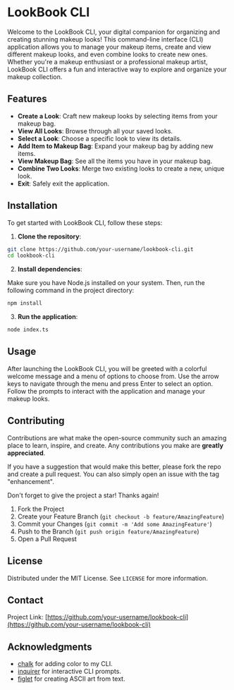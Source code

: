 # LookBook CLI

Welcome to the LookBook CLI, your digital companion for organizing and creating stunning makeup looks! This command-line interface (CLI) application allows you to manage your makeup items, create and view different makeup looks, and even combine looks to create new ones. Whether you're a makeup enthusiast or a professional makeup artist, LookBook CLI offers a fun and interactive way to explore and organize your makeup collection.

## Features

- **Create a Look**: Craft new makeup looks by selecting items from your makeup bag.
- **View All Looks**: Browse through all your saved looks.
- **Select a Look**: Choose a specific look to view its details.
- **Add Item to Makeup Bag**: Expand your makeup bag by adding new items.
- **View Makeup Bag**: See all the items you have in your makeup bag.
- **Combine Two Looks**: Merge two existing looks to create a new, unique look.
- **Exit**: Safely exit the application.

## Installation

To get started with LookBook CLI, follow these steps:

1. **Clone the repository**:

```bash
git clone https://github.com/your-username/lookbook-cli.git
cd lookbook-cli
```

2. **Install dependencies**:

Make sure you have Node.js installed on your system. Then, run the following command in the project directory:

```bash
npm install
```

3. **Run the application**:

```bash
node index.ts
```

## Usage

After launching the LookBook CLI, you will be greeted with a colorful welcome message and a menu of options to choose from. Use the arrow keys to navigate through the menu and press Enter to select an option. Follow the prompts to interact with the application and manage your makeup looks.

## Contributing

Contributions are what make the open-source community such an amazing place to learn, inspire, and create. Any contributions you make are **greatly appreciated**.

If you have a suggestion that would make this better, please fork the repo and create a pull request. You can also simply open an issue with the tag "enhancement".

Don't forget to give the project a star! Thanks again!

1. Fork the Project
2. Create your Feature Branch (`git checkout -b feature/AmazingFeature`)
3. Commit your Changes (`git commit -m 'Add some AmazingFeature'`)
4. Push to the Branch (`git push origin feature/AmazingFeature`)
5. Open a Pull Request

## License

Distributed under the MIT License. See `LICENSE` for more information.

## Contact

Project Link: [https://github.com/your-username/lookbook-cli](https://github.com/your-username/lookbook-cli)

## Acknowledgments

- [chalk](https://www.npmjs.com/package/chalk) for adding color to my CLI.
- [inquirer](https://www.npmjs.com/package/inquirer) for interactive CLI prompts.
- [figlet](https://www.npmjs.com/package/figlet) for creating ASCII art from text.
